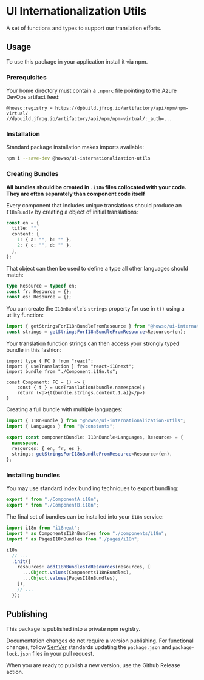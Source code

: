 # UI Internationalization Utils

A set of functions and types to support our translation efforts.

## Usage

To use this package in your application install it via npm.

### Prerequisites

Your home directory must contain a `.npmrc` file pointing to the Azure DevOps artifact feed:

```text
@howso:registry = https://dpbuild.jfrog.io/artifactory/api/npm/npm-virtual/
//dpbuild.jfrog.io/artifactory/api/npm/npm-virtual/:_auth=...
```

### Installation

Standard package installation makes imports available:

```bash
npm i --save-dev @howso/ui-internationalization-utils
```

### Creating Bundles

**All bundles should be created in `.i18n` files collocated with your code. They are often separately than component code itself**

Every component that includes unique translations should produce an `I18nBundle` by
creating a object of initial translations:

```ts
const en = {
  title: "",
  content: {
    1: { a: "", b: "" },
    2: { c: "", d: "" },
  },
};
```

That object can then be used to define a type all other languages should match:

```ts
type Resource = typeof en;
const fr: Resource = {};
const es: Resource = {};
```

You can create the `I18nBundle`'s `strings` property for use in `t()` using a utility function:

```ts
import { getStringsForI18nBundleFromResource } from "@howso/ui-internationalization-utils";
const strings = getStringsForI18nBundleFromResource<Resource>(en);
```

Your translation function strings can then access your strongly typed bundle in this fashion:

```tsx
import type { FC } from "react";
import { useTranslation } from "react-i18next";
import bundle from "./Component.i18n.ts";

const Component: FC = () => {
    const { t } = useTranslation(bundle.namespace);
    return (<p>{t(bundle.strings.content.1.a)}</p>)
}
```

Creating a full bundle with multiple languages:

```ts
import { I18nBundle } from "@howso/ui-internationalization-utils";
import { Languages } from "@/constants";

export const componentBundle: I18nBundle<Languages, Resource> = {
  namespace,
  resources: { en, fr, es },
  strings: getStringsForI18nBundleFromResource<Resource>(en),
};
```

### Installing bundles

You may use standard index bundling techniques to export bundling:

```ts
export * from "./ComponentA.i18n";
export * from "./ComponentB.i18n";
```

The final set of bundles can be installed into your `i18n` service:

```ts
import i18n from "i18next";
import * as ComponentsI18nBundles from "./components/i18n";
import * as PagesI18nBundles from "./pages/i18n";

i18n
  // ...
  .init({
    resources: addI18nBundlesToResources(resources, [
      ...Object.values(ComponentsI18nBundles),
      ...Object.values(PagesI18nBundles),
    ]),
    // ...
  });
```

## Publishing

This package is published into a private npm registry.

Documentation changes do not require a version publishing.
For functional changes, follow [SemVer](https://semver.org/)
standards updating the `package.json` and `package-lock.json`
files in your pull request.

When you are ready to publish a new version, use the Github Release action.

